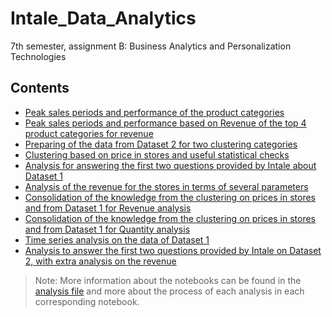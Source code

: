 # Intale_Data_Analytics

7th semester, assignment B: Business Analytics and Personalization Technologies

## Contents

- [Peak sales periods and performance of the product categories](basket_time_analysis.ipynb)
- [Peak sales periods and performance based on Revenue of the top 4 product categories for revenue](cig_analysis.ipynb)
- [Preparing of the data from Dataset 2 for two clustering categories](cleaning_dataset2.ipynb)
- [Clustering based on price in stores and useful statistical checks](cluster_average_price_category.ipynb)
- [Analysis for answering the first two questions provided by Intale about Dataset 1](data1analysis.ipynb)
- [Analysis of the revenue for the stores in terms of several parameters](revenue_analysis_dataset1.ipynb)
- [Consolidation of the knowledge from the clustering on prices in stores and from Dataset 1 for Revenue analysis](specialized_clustering_df1.ipynb)
- [Consolidation of the knowledge from the clustering on prices in stores and from Dataset 1 for Quantity analysis](specialized_clustering_quantity_df1.ipynb)
- [Time series analysis on the data of Dataset 1](time_series.ipynb)
- [Analysis to answer the first two questions provided by Intale on Dataset 2, with extra analysis on the revenue](transaction_analysis_df2.ipynb)

> Note: More information about the notebooks can be found in the [analysis file](ΑΡΧΕΙΟ%20ΑΝΑΛΥΣΗΣ.docx)
> and more about the process of each analysis in each corresponding notebook.
